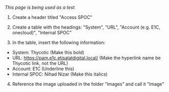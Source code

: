 *This page is being used as a test* <br/>

1. Create a header titled "Access SPOC" <br/>

2. Create a table with the headings: "System", "URL", "Account (e.g. E1C, onecloud)", "Internal SPOC" <br/> 

3. In the table, insert the following information: <br/>
* System: Thycotic (Make this bold)
* URL: https://pam.e1c.etisalatdigital.local/ (Make the hyperlink name be Thycotic link, not the URL) 
* Account: E1C (Underline this)
* Internal SPOC: Nihad Nizar (Make this italics)

4. Reference the image uploaded in the folder "Images" and call it "Image" <br/>




